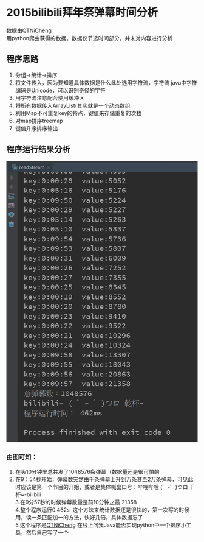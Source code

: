 # 2015bilibili拜年祭弹幕时间分析

数据由[QTNiCheng](https://github.com/QTNiCheng/bilibili_danmu "项目地址")  <br/>
用python爬虫获得的数据。数据仅节选时间部分，并未对内容进行分析

 ## 程序思路
  1. 分组->统计->排序<br>
  2. 将文件传入，因为要知道具体数据是什么此处选用字符流，字符流 java中字符编码是Unicode，可以识别奇怪的字符<br>
  3. 用字符流注意配合使用缓冲区<br>
  4. 将所有数据传入ArrayList(其实就是一个动态数组<br>
  5. 利用Map不可重复key的特点，键值来存储重复的次数<br>
  6. 对map排序treemap<br>
  7. 键值升序排序输出<br>
 
## 程序运行结果分析

![程序运行结果](https://github.com/Lynne-Huang/bilibil-pay-a-New-Year-call-fiesta-bullet-comments-time-filter/blob/master/哔哩哔哩弹幕测试运行结果.png "运行结果")
### 由图可知：
  1. 在头10分钟里总共发了1048576条弹幕（数据量还是很可怕的<br>
  2. 在9：54秒开始，弹幕数突然由千条弹幕上升到万条甚至2万条弹幕，可见此时应该是第一个节目的开始，或者是集体喊出口号：哔哩哔哩 (゜-゜)つロ 干杯~-bilibili  
  3.在9分57秒的时候弹幕数量是前10分钟之最 21358<br>
  4.整个程序运行0.462s  这个方法来统计数据还是很快的，第一次写的时候用，读一条匹配加一的方法，快好几倍，具体数据忘了<br>
  5.这个程序是[QTNiCheng](https://github.com/QTNiCheng "GitHub地址") 在线上问我Java能否实现python中一个排序小工具，然后自己写了一个<br>
